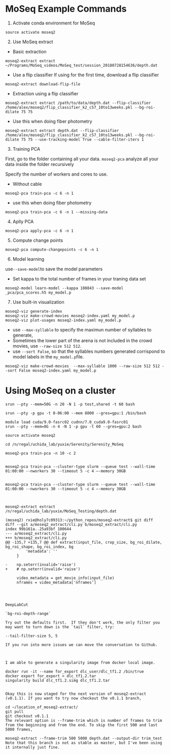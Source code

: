 # MoSeq Example Commands
1. Activate conda environment for MoSeq
```
source activate moseq2
```
2. Use MoSeq extract

* Basic extraction
```
moseq2-extract extract ~/Programs/MoSeq_videos/MoSeq_test/session_20180728154636/depth.dat
```
* Use a flip classifier
If using for the first time, download a flip classifier
```
moseq2-extract download-flip-file
```
* Extraction using a flip classifier
```
moseq2-extract extract /path/to/data/depth.dat --flip-classifier /home/alex/moseq2/flip_classifier_k2_c57_10to13weeks.pkl --bg-roi-dilate 75 75 
```
* Use this when doing fiber photometry
```
moseq2-extract extract depth.dat --flip-classifier /home/alex/moseq2/flip_classifier_k2_c57_10to13weeks.pkl --bg-roi-dilate 75 75 --use-tracking-model True --cable-filter-iters 1
```

3. Training PCA

First, go to the folder containing all your data. `moseq2-pca` analyze all your data inside the folder recursively

Specify the number of workers and cores to use.
* Without cable
```
moseq2-pca train-pca -c 6 -n 1
```
* use this when doing fiber photometry
```
moseq2-pca train-pca -c 6 -n 1 --missing-data
```

4. Aplly PCA
```
moseq2-pca apply-pca -c 6 -n 1
```
5. Compute change points
```
moseq2-pca compute-changepoints -c 6 -n 1
```
6. Model learning

use`--save-model`to save the model parameters
* Set kappa to the total number of frames in your traning data set
```
moseq2-model learn-model --kappa 108843 --save-model _pca/pca_scores.h5 my_model.p
```

7. Use built-in visualization
```
moseq2-viz generate-index 
moseq2-viz make-crowd-movies moseq2-index.yaml my_model.p
moseq2-viz plot-usages moseq2-index.yaml my_model.p
```
* use `--max-syllable` to specify the maximun number of syllables to generate, 
* Sometimes the lower part of the arena is not included in the crowd movies, use `--raw-size 512 512`. 
* use `--sort False`, so that the syllables numbers generated corrispond to model labels in the `my_model.p`file.
```
moseq2-viz make-crowd-movies  --max-syllable 1000 --raw-size 512 512 --sort False moseq2-index.yaml my_model.p
```

# Using MoSeq on a cluster
```
srun --pty --mem=50G -n 20 -N 1 -p test,shared -t 60 bash

srun --pty -p gpu -t 0-06:00 --mem 8000 --gres=gpu:1 /bin/bash

module load cuda/9.0-fasrc02 cudnn/7.0_cuda9.0-fasrc01
srun --pty --mem=8G -n 4 -N 1 -p gpu -t 60 --gres=gpu:2 bash

source activate moseq2

cd /n/regal/uchida_lab/yuxie/Serenity/Serenity_MoSeq

moseq2-pca train-pca -n 10 -c 2


moseq2-pca train-pca --cluster-type slurm --queue test --wall-time 01:00:00 --nworkers 30 --timeout 5 -c 4 —-memory 30GB


moseq2-pca train-pca --cluster-type slurm --queue test --wall-time 01:00:00 --nworkers 30 --timeout 5 -c 4 —-memory 30GB



moseq2-extract extract  /n/regal/uchida_lab/yuxie/MoSeq_Testing/depth.dat 

(moseq2) rxie@holy7c09313:~/python_repos/moseq2-extract$ git diff
diff --git a/moseq2_extract/cli.py b/moseq2_extract/cli.py
index 99b161a..25a93bf 100644
--- a/moseq2_extract/cli.py
+++ b/moseq2_extract/cli.py
@@ -135,7 +135,7 @@ def extract(input_file, crop_size, bg_roi_dilate, bg_roi_shape, bg_roi_index, bg
         'metadata': ''
     }
 
-    np.seterr(invalid='raise')
+    # np.seterr(invalid='raise')
 
     video_metadata = get_movie_info(input_file)
     nframes = video_metadata['nframes’]




DeepLabCut

`bg-roi-depth-range`

Try out the defaults first.  If they don't work, the only filter you may want to turn down is the `tail` filter, try:

--tail-filter-size 5, 5 

If you run into more issues we can move the conversation to Github.



I am able to generate a singularity image from docker local image.

docker run -it --name for_export dlc_user/dlc_tf1.2 /bin/true
docker export for_export > dlc_tf1.2.tar
singularity build dlc_tf1.2.simg dlc_tf1.2.tar


Okay this is now staged for the next version of moseq2-extract (v0.1.1). If you want to try now checkout the v0.1.1 branch,

cd ~/location_of_moseq2-extract/
git pull
git checkout v0.1.1
The relevant option is --frame-trim which is number of frames to trim from the beginning and from the end. To skip the first 500 and last 5000 frames,

moseq2-extract --frame-trim 500 5000 depth.dat --output-dir trim_test
Note that this branch is not as stable as master, but I've been using it internally just fine.
```